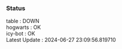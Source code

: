 ### Status


table : DOWN  
hogwarts : OK  
icy-bot : OK  
Latest Update : 2024-06-27 23:09:56.819710
